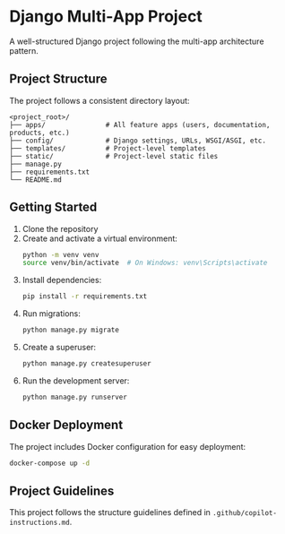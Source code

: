 # Django Multi-App Project

A well-structured Django project following the multi-app architecture pattern.

## Project Structure

The project follows a consistent directory layout:

```
<project_root>/
├── apps/               # All feature apps (users, documentation, products, etc.)
├── config/             # Django settings, URLs, WSGI/ASGI, etc.
├── templates/          # Project-level templates
├── static/             # Project-level static files
├── manage.py
├── requirements.txt
└── README.md
```

## Getting Started

1. Clone the repository
2. Create and activate a virtual environment:
   ```bash
   python -m venv venv
   source venv/bin/activate  # On Windows: venv\Scripts\activate
   ```
3. Install dependencies:
   ```bash
   pip install -r requirements.txt
   ```
4. Run migrations:
   ```bash
   python manage.py migrate
   ```
5. Create a superuser:
   ```bash
   python manage.py createsuperuser
   ```
6. Run the development server:
   ```bash
   python manage.py runserver
   ```

## Docker Deployment

The project includes Docker configuration for easy deployment:

```bash
docker-compose up -d
```

## Project Guidelines

This project follows the structure guidelines defined in `.github/copilot-instructions.md`.
